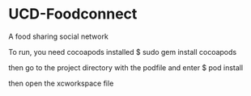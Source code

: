 # UCD-Foodconnect
A food sharing social network

To run, you need cocoapods installed
$ sudo gem install cocoapods

then go to the project directory with the podfile and enter
$ pod install

then open the xcworkspace file
